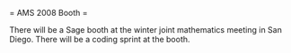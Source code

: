 = AMS 2008 Booth =

There will be a Sage booth at the winter joint mathematics meeting in San Diego.  There will be a coding sprint at the booth. 
